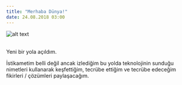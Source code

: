 ```yaml
--- 
title: "Merhaba Dünya!"
date: 24.08.2018 03:00
---
```


![alt text](https://media.giphy.com/media/LW5vBvAb48Oe9OoEKT/giphy.gif)

<br>
Yeni bir yola açıldım.

İstikametim belli değil ancak izlediğim bu yolda teknolojinin sunduğu nimetleri kullanarak keşfettiğim, tecrübe ettiğim ve tecrübe edeceğim fikirleri / çözümleri paylaşacağım.
